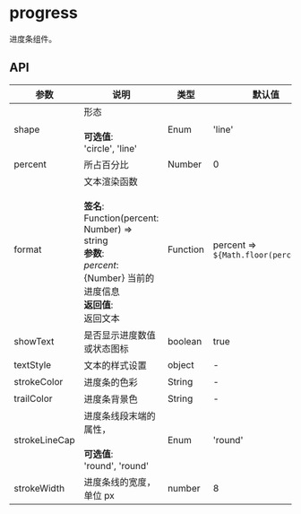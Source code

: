 # progress

进度条组件。




## API

| 参数   | 说明 | 类型 | 默认值 |
| ---- | ------------ | -------- | ------------------------------------ |
| shape | 形态<br><br>**可选值**:<br>'circle', 'line'       | Enum     | 'line'         |
| percent         | 所占百分比       | Number   | 0   |
| format      | 文本渲染函数<br><br>**签名**:<br>Function(percent: Number) => string<br>**参数**:<br>_percent_: {Number} 当前的进度信息<br>**返回值**:<br>返回文本<br> | Function | percent => `${Math.floor(percent)}%` |
|showText | 是否显示进度数值或状态图标 | boolean | true |
| textStyle | 文本的样式设置  | object   | -   |
| strokeColor | 进度条的色彩         | String   | -   |
| trailColor | 进度条背景色         | String   | -   |
| strokeLineCap | 进度条线段末端的属性，<br><br>**可选值**:<br>'round', 'round' | Enum | 'round' |
| strokeWidth | 进度条线的宽度，单位 px | number | 8 |
